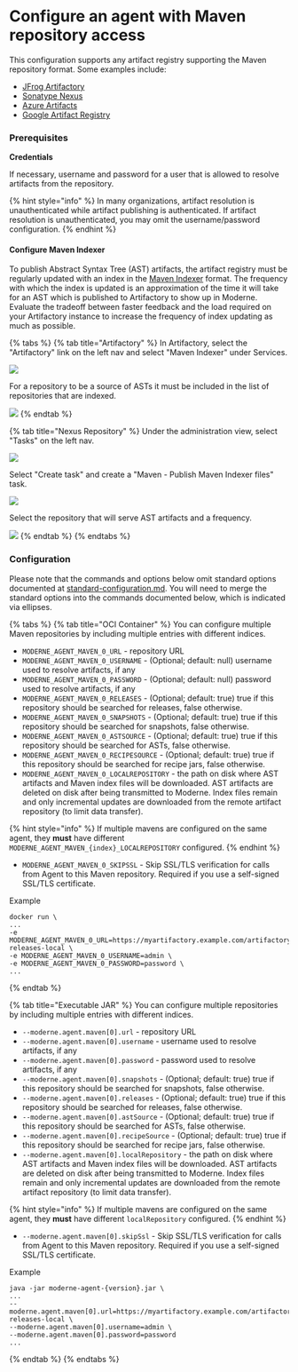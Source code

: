 # Configure an agent with Maven repository access

This configuration supports any artifact registry supporting the Maven repository format. Some examples include:

* [JFrog Artifactory](https://jfrog.com/artifactory/?utm\_source=google\&utm\_medium=cpc\&utm\_campaign=Search|DSK|Artifactory|SearchPartners|NA|202202\&utm\_term=\&utm\_network=g\&cq\_plac=\&cq\_plt=gp\&utm\_content=u-bin\&gclid=Cj0KCQjwrs2XBhDjARIsAHVymmRA444NsCWm7aRJA25qmxGHf2Ncw2om79FVwPnA7bjzb6wmyTHeklcaArCyEALw\_wcB)
* [Sonatype Nexus](https://www.sonatype.com/products/nexus-repository)
* [Azure Artifacts](https://azure.microsoft.com/en-us/services/devops/artifacts/)
* [Google Artifact Registry](https://cloud.google.com/artifact-registry)&#x20;

### Prerequisites

**Credentials**

If necessary, username and password for a user that is allowed to resolve artifacts from the repository.&#x20;

{% hint style="info" %}
In many organizations, artifact resolution is unauthenticated while artifact publishing is authenticated. If artifact resolution is unauthenticated, you may omit the username/password configuration.
{% endhint %}

#### Configure Maven Indexer

To publish Abstract Syntax Tree (AST) artifacts, the artifact registry must be regularly updated with an index in the [Maven Indexer](https://maven.apache.org/maven-indexer/) format. The frequency with which the index is updated is an approximation of the time it will take for an AST which is published to Artifactory to show up in Moderne. Evaluate the tradeoff between faster feedback and the load required on your Artifactory instance to increase the frequency of index updating as much as possible.

{% tabs %}
{% tab title="Artifactory" %}
In Artifactory, select the "Artifactory" link on the left nav and select "Maven Indexer" under Services.

![](<../../../.gitbook/assets/image (1) (1) (1) (1).png>)

For a repository to be a source of ASTs it must be included in the list of repositories that are indexed.

![](<../../../.gitbook/assets/image (9) (1).png>)
{% endtab %}

{% tab title="Nexus Repository" %}
Under the administration view, select "Tasks" on the left nav.&#x20;

![](<../../../.gitbook/assets/image (7) (1).png>)

Select "Create task" and create a "Maven - Publish Maven Indexer files" task.

![](<../../../.gitbook/assets/image (2) (2).png>)

Select the repository that will serve AST artifacts and a frequency.

![](<../../../.gitbook/assets/image (22).png>)
{% endtab %}
{% endtabs %}

### Configuration

Please note that the commands and options below omit standard options documented at [standard-configuration.md](../standard-configuration.md "mention"). You will need to merge the standard options into the commands documented below, which is indicated via ellipses.

{% tabs %}
{% tab title="OCI Container" %}
You can configure multiple Maven repositories by including multiple entries with different indices.

* `MODERNE_AGENT_MAVEN_0_URL` - repository URL
* `MODERNE_AGENT_MAVEN_0_USERNAME` - (Optional; default: null) username used to resolve artifacts, if any
* `MODERNE_AGENT_MAVEN_0_PASSWORD` - (Optional; default: null) password used to resolve artifacts, if any
* `MODERNE_AGENT_MAVEN_0_RELEASES` - (Optional; default: true) true if this repository should be searched for releases, false otherwise.
* `MODERNE_AGENT_MAVEN_0_SNAPSHOTS` - (Optional; default: true) true if this repository should be searched for snapshots, false otherwise.
* `MODERNE_AGENT_MAVEN_0_ASTSOURCE` - (Optional; default: true) true if this repository should be searched for ASTs, false otherwise.
* `MODERNE_AGENT_MAVEN_0_RECIPESOURCE` - (Optional; default: true) true if this repository should be searched for recipe jars, false otherwise.
* `MODERNE_AGENT_MAVEN_0_LOCALREPOSITORY` - the path on disk where AST artifacts and Maven index files will be downloaded. AST artifacts are deleted on disk after being transmitted to Moderne. Index files remain and only incremental updates are downloaded from the remote artifact repository (to limit data transfer).

{% hint style="info" %}
If multiple mavens are configured on the same agent, they **must** have different `MODERNE_AGENT_MAVEN_{index}_LOCALREPOSITORY` configured.
{% endhint %}

* `MODERNE_AGENT_MAVEN_0_SKIPSSL` - Skip SSL/TLS verification for calls from Agent to this Maven repository. Required if you use a self-signed SSL/TLS certificate.

Example

```
docker run \
...
-e MODERNE_AGENT_MAVEN_0_URL=https://myartifactory.example.com/artifactory/libs-releases-local \
-e MODERNE_AGENT_MAVEN_0_USERNAME=admin \
-e MODERNE_AGENT_MAVEN_0_PASSWORD=password \
...
```
{% endtab %}

{% tab title="Executable JAR" %}
You can configure multiple repositories by including multiple entries with different indices.

* `--moderne.agent.maven[0].url` - repository URL
* `--moderne.agent.maven[0].username` - username used to resolve artifacts, if any
* `--moderne.agent.maven[0].password` - password used to resolve artifacts, if any
* `--moderne.agent.maven[0].snapshots` - (Optional; default: true) true if this repository should be searched for snapshots, false otherwise.
* `--moderne.agent.maven[0].releases` - (Optional; default: true) true if this repository should be searched for releases, false otherwise.
* `--moderne.agent.maven[0].astSource` - (Optional; default: true) true if this repository should be searched for ASTs, false otherwise.
* `--moderne.agent.maven[0].recipeSource` - (Optional; default: true) true if this repository should be searched for recipe jars, false otherwise.
* `--moderne.agent.maven[0].localRepository` - the path on disk where AST artifacts and Maven index files will be downloaded. AST artifacts are deleted on disk after being transmitted to Moderne. Index files remain and only incremental updates are downloaded from the remote artifact repository (to limit data transfer).

{% hint style="info" %}
If multiple mavens are configured on the same agent, they **must** have different `localRepository` configured.
{% endhint %}

* `--moderne.agent.maven[0].skipSsl` - Skip SSL/TLS verification for calls from Agent to this Maven repository. Required if you use a self-signed SSL/TLS certificate.



Example

```
java -jar moderne-agent-{version}.jar \
...
--moderne.agent.maven[0].url=https://myartifactory.example.com/artifactory/libs-releases-local \
--moderne.agent.maven[0].username=admin \
--moderne.agent.maven[0].password=password
...
```
{% endtab %}
{% endtabs %}
